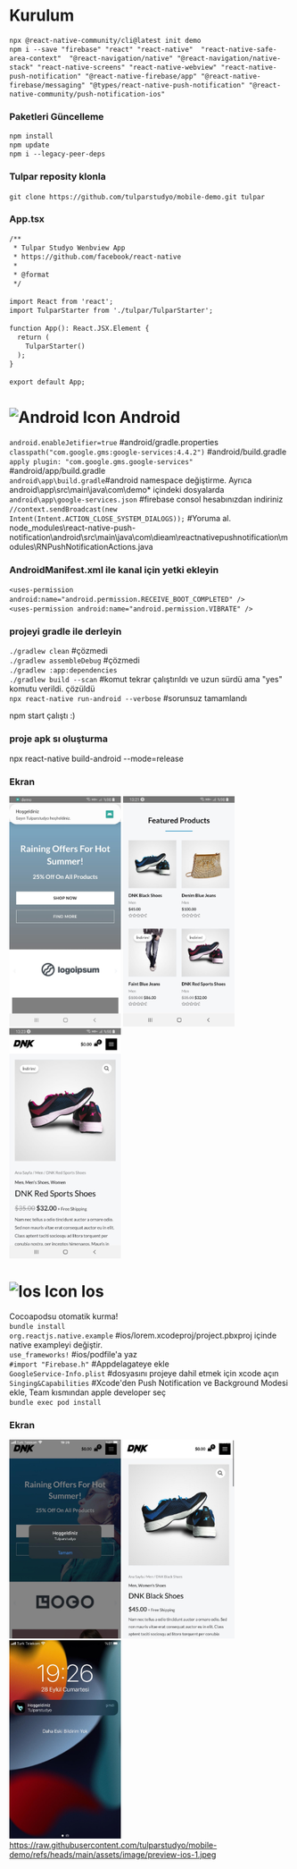 # Kurulum
    npx @react-native-community/cli@latest init demo
    npm i --save "firebase" "react" "react-native"  "react-native-safe-area-context"  "@react-navigation/native" "@react-navigation/native-stack" "react-native-screens" "react-native-webview" "react-native-push-notification" "@react-native-firebase/app" "@react-native-firebase/messaging" "@types/react-native-push-notification" "@react-native-community/push-notification-ios"
### Paketleri Güncelleme
    npm install
    npm update
    npm i --legacy-peer-deps
### Tulpar reposity klonla
``git clone https://github.com/tulparstudyo/mobile-demo.git tulpar``<br>
### App.tsx
```
/**
 * Tulpar Studyo Wenbview App
 * https://github.com/facebook/react-native
 *
 * @format
 */

import React from 'react';
import TulparStarter from './tulpar/TulparStarter';

function App(): React.JSX.Element {
  return (
    TulparStarter()
  );
}

export default App;
```


# <img src="https://www.gstatic.com/devrel-devsite/prod/vdf5af65c45d9e2fdd493c581ff01cb1d11a21b4420a9fcc957400a26863da9d2/android/images/favicon.svg" alt="Android Icon" width="32" height="32"> Android
``android.enableJetifier=true`` #android/gradle.properties<br>
``classpath("com.google.gms:google-services:4.4.2")`` #android/build.gradle<br>
``apply plugin: "com.google.gms.google-services"`` #android/app/build.gradle<br>
``android\app\build.gradle``#android namespace değiştirme. Ayrıca android\app\src\main\java\com\demo\* içindeki dosyalarda<br>
``android\app\google-services.json`` #firebase consol hesabınızdan indiriniz<br>
``//context.sendBroadcast(new Intent(Intent.ACTION_CLOSE_SYSTEM_DIALOGS));`` #Yoruma al. node_modules\react-native-push-notification\android\src\main\java\com\dieam\reactnativepushnotification\modules\RNPushNotificationActions.java
### AndroidManifest.xml ile kanal için yetki ekleyin<br>
``<uses-permission android:name="android.permission.RECEIVE_BOOT_COMPLETED" />``<br>
``<uses-permission android:name="android.permission.VIBRATE" />``<br>
### projeyi gradle ile derleyin
``./gradlew clean`` #çözmedi<br>
``./gradlew assembleDebug`` #çözmedi<br>
``./gradlew :app:dependencies``<br>
``./gradlew build --scan`` #komut tekrar çalıştırıldı ve uzun sürdü ama "yes" komutu verildi. çözüldü<br>
``npx react-native run-android --verbose`` #sorunsuz tamamlandı
 
npm start çalıştı :)<br>
### proje apk sı oluşturma
npx react-native build-android --mode=release
### Ekran 
<img src="https://raw.githubusercontent.com/tulparstudyo/mobile-demo/refs/heads/main/assets/image/preview-android.jpeg" width="200"> <img src="https://raw.githubusercontent.com/tulparstudyo/mobile-demo/refs/heads/main/assets/image/preview-android-1.jpeg" width="200"> <img src="https://raw.githubusercontent.com/tulparstudyo/mobile-demo/refs/heads/main/assets/image/preview-android-2.jpeg" width="200">
# <img src="https://developer.apple.com/favicon.ico" alt="Ios Icon" width="32" height="32"> Ios
Cocoapodsu otomatik kurma!<br>
``bundle install``<br>
``org.reactjs.native.example`` #ios/lorem.xcodeproj/project.pbxproj içinde native exampleyi değiştir.<br>
``use_frameworks!`` #ios/podfile'a yaz<br>
``#import "Firebase.h"`` #Appdelagateye ekle<br>
``GoogleService-Info.plist`` #dosyasını projeye dahil etmek için xcode açın<br>
``Singing&Capabilities`` #Xcode'den Push Notification ve Background Modesi ekle, Team kısmından apple developer seç<br>
``bundle exec pod install`` <br>
### Ekran
<img src="https://raw.githubusercontent.com/tulparstudyo/mobile-demo/refs/heads/main/assets/image/preview-ios-1.jpeg" width="200"> <img src="https://raw.githubusercontent.com/tulparstudyo/mobile-demo/refs/heads/main/assets/image/preview-ios-2.jpeg" width="200"> <img src="https://raw.githubusercontent.com/tulparstudyo/mobile-demo/refs/heads/main/assets/image/preview-ios-3.jpeg" width="200">
https://raw.githubusercontent.com/tulparstudyo/mobile-demo/refs/heads/main/assets/image/preview-ios-1.jpeg

